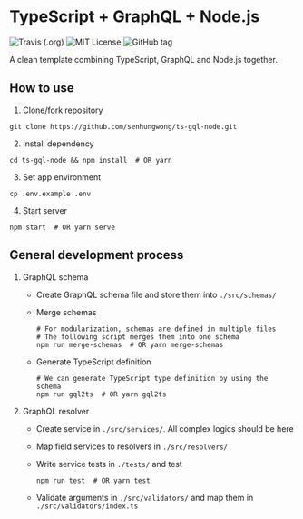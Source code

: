 # TypeScript + GraphQL + Node.js

![Travis (.org)](https://img.shields.io/travis/senhungwong/ts-gql-node.svg?style=flat-square)
![MIT License](https://img.shields.io/github/license/senhungwong/ts-gql-node.svg?style=flat-square)
![GitHub tag](https://img.shields.io/github/tag/senhungwong/ts-gql-node.svg?style=flat-square)

A clean template combining TypeScript, GraphQL and Node.js together.

## How to use

1. Clone/fork repository

```
git clone https://github.com/senhungwong/ts-gql-node.git
```

2. Install dependency

```
cd ts-gql-node && npm install  # OR yarn
```

3. Set app environment

```
cp .env.example .env
```

4. Start server

```
npm start  # OR yarn serve
```

## General development process

1. GraphQL schema

    - Create GraphQL schema file and store them into `./src/schemas/`

    - Merge schemas

        ```
        # For modularization, schemas are defined in multiple files
        # The following script merges them into one schema
        npm run merge-schemas  # OR yarn merge-schemas
        ```

    - Generate TypeScript definition

        ```
        # We can generate TypeScript type definition by using the schema
        npm run gql2ts  # OR yarn gql2ts
        ```

2. GraphQL resolver

    - Create service in `./src/services/`. All complex logics should be here

    - Map field services to resolvers in `./src/resolvers/`

    - Write service tests in `./tests/` and test

        ```
        npm run test  # OR yarn test
        ```

    - Validate arguments in `./src/validators/` and map them in `./src/validators/index.ts`
